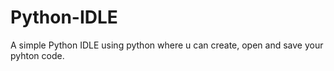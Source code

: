 # Python-IDLE
A simple Python IDLE using python where u can create, open and save your pyhton code.
